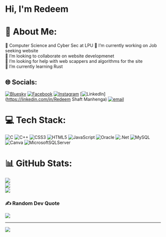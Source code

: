 # Hi, I'm Redeem<br>

# 💫 About Me:
🔭 Computer Science and Cyber Sec at LPU 🔭 I’m currently working on Job seeking website<br>👯 I’m looking to collaborate on  website developmenet<br>🤝 I’m looking for help with web scappers and algorithms for the site<br>🌱 I’m currently learning Rust<br>


## 🌐 Socials:
[![Bluesky](https://img.shields.io/badge/bluesky-0285FF?style=for-the-badge&logo=bluesky&logoColor=%23FFFFFF)](https://bsky.app/profile/tenchi.rs) [![Facebook](https://img.shields.io/badge/Facebook-%231877F2.svg?logo=Facebook&logoColor=white)](https://facebook.com/RedeemShaft) [![Instagram](https://img.shields.io/badge/Instagram-%23E4405F.svg?logo=Instagram&logoColor=white)](https://instagram.com/redeemshaft) [![LinkedIn](https://img.shields.io/badge/LinkedIn-%230077B5.svg?logo=linkedin&logoColor=white)](https://linkedin.com/in/Redeem Shaft Manhenga) [![email](https://img.shields.io/badge/Email-D14836?logo=gmail&logoColor=white)](mailto:redeemmanhenga@gmail.com) 

# 💻 Tech Stack:
![C](https://img.shields.io/badge/c-%2300599C.svg?style=plastic&logo=c&logoColor=white) ![C++](https://img.shields.io/badge/c++-%2300599C.svg?style=plastic&logo=c%2B%2B&logoColor=white) ![CSS3](https://img.shields.io/badge/css3-%231572B6.svg?style=plastic&logo=css3&logoColor=white) ![HTML5](https://img.shields.io/badge/html5-%23E34F26.svg?style=plastic&logo=html5&logoColor=white) ![JavaScript](https://img.shields.io/badge/javascript-%23323330.svg?style=plastic&logo=javascript&logoColor=%23F7DF1E) ![Oracle](https://img.shields.io/badge/Oracle-F80000?style=plastic&logo=oracle&logoColor=white) ![.Net](https://img.shields.io/badge/.NET-5C2D91?style=plastic&logo=.net&logoColor=white) ![MySQL](https://img.shields.io/badge/mysql-4479A1.svg?style=plastic&logo=mysql&logoColor=white) ![Canva](https://img.shields.io/badge/Canva-%2300C4CC.svg?style=plastic&logo=Canva&logoColor=white) ![MicrosoftSQLServer](https://img.shields.io/badge/Microsoft%20SQL%20Server-CC2927?style=plastic&logo=microsoft%20sql%20server&logoColor=white)
# 📊 GitHub Stats:
![](https://github-readme-stats.vercel.app/api?username=Redeem-Shaft&theme=shadow_blue&hide_border=false&include_all_commits=false&count_private=false)<br/>
![](https://nirzak-streak-stats.vercel.app/?user=Redeem-Shaft&theme=shadow_blue&hide_border=false)<br/>
![](https://github-readme-stats.vercel.app/api/top-langs/?username=Redeem-Shaft&theme=shadow_blue&hide_border=false&include_all_commits=false&count_private=false&layout=compact)

### ✍️ Random Dev Quote
![](https://quotes-github-readme.vercel.app/api?type=horizontal&theme=radical)

---
[![](https://visitcount.itsvg.in/api?id=Redeem-Shaft&icon=0&color=0)](https://visitcount.itsvg.in)

<!-- Proudly created with GPRM ( https://gprm.itsvg.in ) -->
